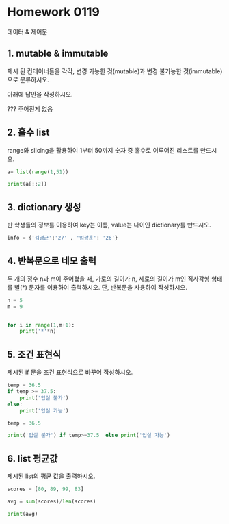 # Homework 0119 

데이터 & 제어문



## 1. mutable & immutable

제시 된 컨테이너들을 각각, 변경 가능한 것(mutable)과 변경 불가능한 것(immutable)으로 분류하시오.

아래에 답안을 작성하시오.



??? 주어진게 없음





## 2. 홀수 list

range와 slicing을 활용하여 1부터 50까지 숫자 중 홀수로 이루어진 리스트를 만드시오.

```python
a= list(range(1,51))

print(a[::2])
```



## 3. dictionary 생성

반 학생들의 정보를 이용하여 key는 이름, value는 나이인 dictionary를 만드시오.

```python
info = {'김영균':'27' , '임광훈': '26'}

```



## 4. 반복문으로 네모 출력

두 개의 정수 n과 m이 주어졌을 때, 가로의 길이가 n, 세로의 길이가 m인 직사각형 형태를 별(*) 문자를 이용하여 출력하시오. 단, 반복문을 사용하여 작성하시오.

```python
n = 5
m = 9


for i in range(1,m+1):
    print('*'*n)
```



## 5. 조건 표현식

제시된 if 문을 조건 표현식으로 바꾸어 작성하시오.

```python
temp = 36.5
if temp >= 37.5:
    print('입실 불가')
else:
    print('입실 가능')
```



```python
temp = 36.5

print('입실 불가') if temp>=37.5  else print('입실 가능')
```



## 6. list 평균값

제시된 list의 평균 값을 출력하시오.

```python
scores = [80, 89, 99, 83]

avg = sum(scores)/len(scores)

print(avg)
```


